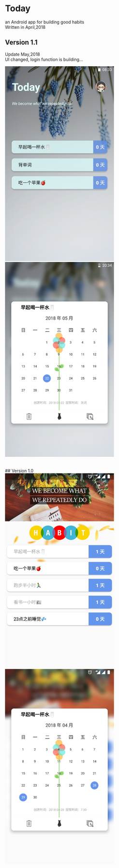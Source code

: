 # Today
an Android app for building good habits</br>
Written in April,2018
## Version 1.1
Update May,2018 <br/>
UI changed, login function is building...
<div align=left>
<img width="360" height="640" src="https://github.com/hazyao/Today/raw/master/Demo/demo03.jpg"/>
<img width="360" height="640" src="https://github.com/hazyao/Today/raw/master/Demo/demo04.jpg"/></div>
</br>
</br>
## Version 1.0
<div align=left>
<img width="360" height="640" src="https://github.com/hazyao/Today/raw/master/Demo/demo01.jpg"/>
<img width="360" height="640" src="https://github.com/hazyao/Today/raw/master/Demo/demo02.jpg"/></div>
